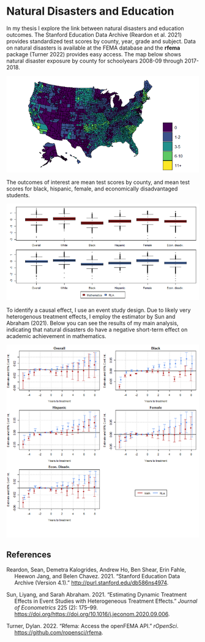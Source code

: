 # Natural Disasters and Education

In my thesis I explore the link between natural disasters and education
outcomes. The Stanford Education Data Archive (Reardon et al. 2021)
provides standardized test scores by county, year, grade and subject.
Data on natural disasters is available at the FEMA database and the
**rfema** package (Turner 2022) provides easy access. The map below
shows natural disaster exposure by county for schoolyears 2008-09
through 2017-2018.

![](README_files/figure-markdown_github/unnamed-chunk-2-1.png)

The outcomes of interest are mean test scores by county, and mean test
scores for black, hispanic, female, and economically disadvantaged
students.

![](README_files/figure-markdown_github/unnamed-chunk-3-1.png)

To identify a causal effect, I use an event study design. Due to likely
very heterogenous treatment effects, I employ the estimator by Sun and
Abraham (2021). Below you can see the results of my main analysis,
indicating that natural disasters do have a negative short-term effect
on academic achievement in mathematics.

![](README_files/figure-markdown_github/unnamed-chunk-4-1.png)

## References

<div id="refs" class="references csl-bib-body hanging-indent">

<div id="ref-SEDA" class="csl-entry">

Reardon, Sean, Demetra Kalogrides, Andrew Ho, Ben Shear, Erin Fahle,
Heewon Jang, and Belen Chavez. 2021. “Stanford Education Data Archive
(Version 4.1).” <http://purl.stanford.edu/db586ns4974>.

</div>

<div id="ref-Sun_2021" class="csl-entry">

Sun, Liyang, and Sarah Abraham. 2021. “Estimating Dynamic Treatment
Effects in Event Studies with Heterogeneous Treatment Effects.” *Journal
of Econometrics* 225 (2): 175–99.
https://doi.org/<https://doi.org/10.1016/j.jeconom.2020.09.006>.

</div>

<div id="ref-rfema" class="csl-entry">

Turner, Dylan. 2022. “Rfema: Access the openFEMA API.” *rOpenSci*.
<https://github.com/ropensci/rfema>.

</div>

</div>
